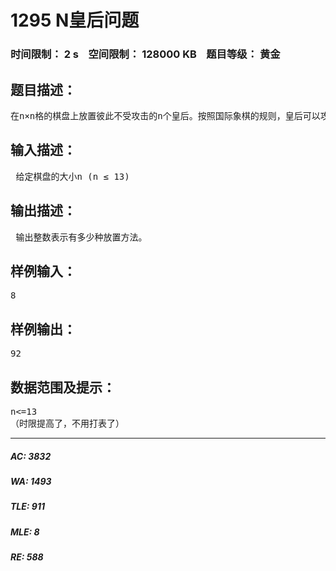 # 1295 N皇后问题   
### 时间限制： 2 s&nbsp;&nbsp;&nbsp;&nbsp;空间限制： 128000 KB&nbsp;&nbsp;&nbsp;&nbsp;题目等级： 黄金  
## 题目描述：  

<pre>
在n×n格的棋盘上放置彼此不受攻击的n个皇后。按照国际象棋的规则，皇后可以攻击与之处在同一行或同一列或同一斜线上的棋子。n后问题等价于再n×n的棋盘上放置n个皇后，任何2个皇后不妨在同一行或同一列或同一斜线上。
</pre>
  
  
## 输入描述：  

<pre>
 给定棋盘的大小n (n ≤ 13)
</pre>
  
  
## 输出描述：  

<pre>
 输出整数表示有多少种放置方法。
</pre>
  
  
## 样例输入：  

<pre>
8
</pre>
  
  
## 样例输出：  

<pre>
92
</pre>
  
  
## 数据范围及提示：  

<pre>
n<=13
（时限提高了，不用打表了）
</pre>
  
  
***  

##### AC: 3832  
##### WA: 1493  
##### TLE: 911  
##### MLE: 8  
##### RE: 588  
